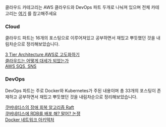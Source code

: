 클라우드 카테고리는 AWS 클라우드와 DevOps 파트 두개로 나눠져 있으며 전체 카테고리는 [여기](https://coding-review.tistory.com/category/%EB%B0%B0%ED%8F%AC) 를 참고해주세요

<h3>Cloud</h3>
클라우드 파트는 16개의 포스팅으로 이루어져있고 공부하면서 재밌고 뿌듯했던 것을 내림차순으로 정리해보았습니다. 

<br>

[3 Tier Architecture AWS로 고도화하기](https://coding-review.tistory.com/505) <br>
[클라우드는 어떻게 대세가 되었는가](https://coding-review.tistory.com/526) <br>
[AWS SQS, SNS](https://coding-review.tistory.com/540) <br>

<h3>DevOps</h3>
DevOps 파트는 주로 Docker와 Kubernetes가 주된 내용이며 총 33개의 포스팅이 존재하고 공부하면서 재밌고 뿌듯했던 것을 내림차순으로 정리해보았습니다. 

<br>

[쿠버네티스의 장애 회복 알고리즘 Raft](https://coding-review.tistory.com/590) <br>
[쿠버네티스에 RDB를 배포 해? 말어? 논쟁](https://coding-review.tistory.com/562) <br>
[Docker 네트워크 아키텍처](https://coding-review.tistory.com/506) <br>

